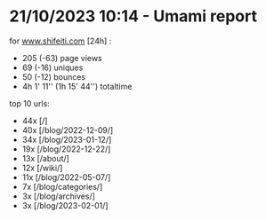 # 21/10/2023 10:14 - Umami report
for www.shifeiti.com [24h] :

 - 205 (-63) page views
 - 69 (-16) uniques
 - 50 (-12) bounces
 - 4h 1' 11'' (1h 15' 44'') totaltime


top 10 urls:
 - 44x [/]
 - 40x [/blog/2022-12-09/]
 - 34x [/blog/2023-01-12/]
 - 19x [/blog/2022-12-22/]
 - 13x [/about/]
 - 12x [/wiki/]
 - 11x [/blog/2022-05-07/]
 - 7x [/blog/categories/]
 - 3x [/blog/archives/]
 - 3x [/blog/2023-02-01/]


